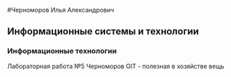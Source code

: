 #Черноморов Илья Александрович
## Информационные системы и технологии
### Информационные технологии
Лабораторная работа №5 Черноморов
GIT - полезная в хозяйстве вещь

